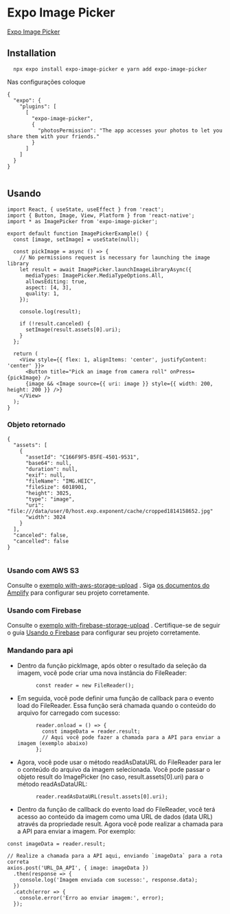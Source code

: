 # Expo Image Picker

<a href="https://docs.expo.dev/versions/latest/sdk/imagepicker/">Expo Image Picker</a>

## Installation

      npx expo install expo-image-picker e yarn add expo-image-picker

Nas configurações coloque 


```
{
  "expo": {
    "plugins": [
      [
        "expo-image-picker",
        {
          "photosPermission": "The app accesses your photos to let you share them with your friends."
        }
      ]
    ]
  }
}


```

## Usando 

```
import React, { useState, useEffect } from 'react';
import { Button, Image, View, Platform } from 'react-native';
import * as ImagePicker from 'expo-image-picker';

export default function ImagePickerExample() {
  const [image, setImage] = useState(null);

  const pickImage = async () => {
    // No permissions request is necessary for launching the image library
    let result = await ImagePicker.launchImageLibraryAsync({
      mediaTypes: ImagePicker.MediaTypeOptions.All,
      allowsEditing: true,
      aspect: [4, 3],
      quality: 1,
    });

    console.log(result);

    if (!result.canceled) {
      setImage(result.assets[0].uri);
    }
  };

  return (
    <View style={{ flex: 1, alignItems: 'center', justifyContent: 'center' }}>
      <Button title="Pick an image from camera roll" onPress={pickImage} />
      {image && <Image source={{ uri: image }} style={{ width: 200, height: 200 }} />}
    </View>
  );
}

```


### Objeto retornado

```
{
  "assets": [
    {
      "assetId": "C166F9F5-B5FE-4501-9531",
      "base64": null,
      "duration": null,
      "exif": null,
      "fileName": "IMG.HEIC",
      "fileSize": 6018901,
      "height": 3025,
      "type": "image",
      "uri": "file:///data/user/0/host.exp.exponent/cache/cropped1814158652.jpg"
      "width": 3024
    }
  ],
  "canceled": false,
  "cancelled": false
}


```

### Usando com AWS S3
Consulte o <a href="https://github.com/expo/examples/tree/master/with-aws-storage-upload">exemplo with-aws-storage-upload</a> . Siga <a href="https://docs.amplify.aws/">os documentos do Amplify</a> para configurar seu projeto corretamente.

### Usando com Firebase
Consulte o <a href="https://github.com/expo/examples/tree/master/with-firebase-storage-upload">exemplo with-firebase-storage-upload</a> . Certifique-se de seguir o guia <a href="https://docs.expo.dev/guides/using-firebase">Usando o Firebase</a> para configurar seu projeto corretamente.


### Mandando para api

- Dentro da função pickImage, após obter o resultado da seleção da imagem, você pode criar uma nova instância do FileReader:

            const reader = new FileReader();

- Em seguida, você pode definir uma função de callback para o evento load do FileReader. Essa função será chamada quando o conteúdo do arquivo for carregado com sucesso:

            reader.onload = () => {
              const imageData = reader.result;
              // Aqui você pode fazer a chamada para a API para enviar a imagem (exemplo abaixo)
            };

- Agora, você pode usar o método readAsDataURL do FileReader para ler o conteúdo do arquivo da imagem selecionada. Você pode passar o objeto result do ImagePicker (no caso, result.assets[0].uri) para o método readAsDataURL:

            reader.readAsDataURL(result.assets[0].uri);

- Dentro da função de callback do evento load do FileReader, você terá acesso ao conteúdo da imagem como uma URL de dados (data URL) através da propriedade result. Agora você pode realizar a chamada para a API para enviar a imagem. Por exemplo:


```
const imageData = reader.result;

// Realize a chamada para a API aqui, enviando `imageData` para a rota correta
axios.post('URL_DA_API', { image: imageData })
  .then(response => {
    console.log('Imagem enviada com sucesso:', response.data);
  })
  .catch(error => {
    console.error('Erro ao enviar imagem:', error);
  });

```
